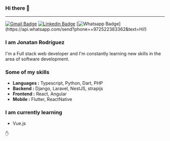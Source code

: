 ### Hi there 👋
---------------------------------------------------------------------------------------------------------------------------------------------------------------------------------
[![Gmail Badge](https://img.shields.io/badge/-Gmail-c14438?style=flat-square&logo=Gmail&logoColor=white&link=jrperdomoz@gmail.com)](mailto:jrperdomoz@gmail.com) [![Linkedin Badge](https://img.shields.io/badge/-LinkeIn-blue?style=flat-square&logo=Linkedin&logoColor=white&link=https://linkedin.com/in/jrperdomoz)](https://linkedin.com/in/jrperdomoz)
[![Whatsapp Badge](https://img.shields.io/badge/-Whatsapp-4CA143?style=flat-square&labelColor=4CA143&logo=whatsapp&logoColor=white&link=https://api.whatsapp.com/send?phone=+972522383362&text=Hi!)](https://api.whatsapp.com/send?phone=+972522383362&text=Hi!)

### I am Jonatan Rodríguez
I'm a Full stack web developer and  I'm constantly learning new skills in the area of software development.

### Some of my skills
-  **Languages :**  Typescript, Python, Dart, PHP
-  **Backend :**    Django, Laravel, NestJS, strapijs
-  **Frontend :**   React, Angular
-  **Mobile :**     Flutter, ReactNative

### I am currently learning
- Vue.js

:hand:
